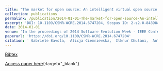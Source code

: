 ```yaml
---
title: "The market for open source: An intelligent virtual open source marketplace"
collection: publications
permalink: /publication/2014-01-01-The-market-for-open-source-An-intelligent-virtual-open-source-marketplace
excerpt: 'DOI: 10.1109/CSMR-WCRE.2014.6747204, Scopus ID: 2-s2.0-84898457037, Cited by: 10'
date: 2014-01-01
venue: 'In the proceedings of 2014 Software Evolution Week - IEEE Conference on Software Maintenance, Reengineering, and Reverse Engineering, CSMR-WCRE 2014, Antwerp, Belgium, February 3-6, 2014'
paperurl: 'https://doi.org/10.1109/CSMR-WCRE.2014.6747204'
citation: ' Gabriele Bavota,  Alicja Ciemniewska,  Ilknur Chulani,  Antonio De,  Massimiliano Di,  Davide Galletti,  Roberto Galoppini,  Thomas Gordon,  Pawel Kedziora,  Ilaria Lener,  Francesco Torelli,  Roberto Pratola,  Juliusz Pukacki,  Yacine Rebahi,  Sergio Villalonga, &quot;The market for open source: An intelligent virtual open source marketplace.&quot; In the proceedings of 2014 Software Evolution Week - IEEE Conference on Software Maintenance, Reengineering, and Reverse Engineering, CSMR-WCRE 2014, Antwerp, Belgium, February 3-6, 2014, 2014.'
---
```

[Bibtex](https://dblp.org/rec/bib/conf/csmr/BavotaCCNPGGGKLTPPRV14)

[Access paper here](https://doi.org/10.1109/CSMR-WCRE.2014.6747204){:target="_blank"}
